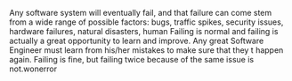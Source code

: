 Any software system will eventually fail, and that failure can come stem from a wide range of possible factors: bugs, traffic spikes, security issues, hardware failures, natural disasters, human  Failing is normal and failing is actually a great opportunity to learn and improve. Any great Software Engineer must learn from his/her mistakes to make sure that they t happen again. Failing is fine, but failing twice because of the same issue is not.wonerror

